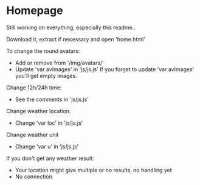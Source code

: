 Homepage
========

Still working on everything, especially this readme..


Download it, extract if necessary and open 'home.html'

To change the round avatars:
- Add or remove from '/img/avatars/'
- Update 'var avImages' in 'js/js.js'
If you forget to update 'var avImages' you'll get empty images.

Change 12h/24h time:
- See the comments in 'js/js.js'

Change weather location:
- Change 'var loc' in 'js/js.js'

Change weather unit
- Change 'var u' in 'js/js.js'

If you don't get any weather result:
- Your location might give multiple or no results, no handling yet
- No connection